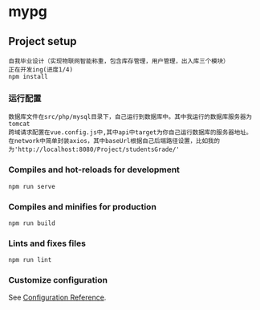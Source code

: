 # mypg

## Project setup
```
自我毕业设计（实现物联网智能称重，包含库存管理，用户管理，出入库三个模块）
正在开发ing(进度1/4)
npm install
```

### 运行配置
```
数据库文件在src/php/mysql目录下，自己运行到数据库中。其中我运行的数据库服务器为tomcat
跨域请求配置在vue.config.js中,其中api中target为你自己运行数据库的服务器地址。
在network中简单封装axios，其中baseUrl根据自己后端路径设置，比如我的为'http://localhost:8080/Project/studentsGrade/'
```
### Compiles and hot-reloads for development
```
npm run serve
```

### Compiles and minifies for production
```
npm run build
```

### Lints and fixes files
```
npm run lint
```

### Customize configuration
See [Configuration Reference](https://cli.vuejs.org/config/).
